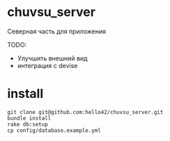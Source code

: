 chuvsu_server
=============

Северная часть для приложения


TODO:

* Улучшить внешний вид
* интеграция с devise

install
=======

  ```
  git clone git@github.com:hello42/chuvsu_server.git
  bundle install
  rake db:setup
  cp config/database.example.yml
  ```
